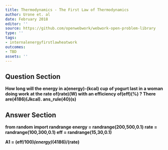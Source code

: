 ```yaml
---
title: Thermodynamics - The First Law of Thermodynamics
author: Urone et. al
date: February 2018
editor: ''
source: https://github.com/openwebwork/webwork-open-problem-library
type: ''
tags:
- internalenergyfirstlawheatwork
outcomes:
- TBD
assets: ''
---
```


## Question Section 

<b>
How long will the energy in a(energy)-(kcal) cup of yogurt last in a woman doing work at the rate of(rate)(W) with an efficiency of(eff)(%) ? There are(4186)(Jkcal).
ans_rule(40)(s)



## Answer Section

from random import randrange
energy = randrange(200,500,0.1)
rate = randrange(100,300,0.1)
eff = randrange(15,30,0.1)

A1 = (eff/100)*(energy)*(4186)/(rate)